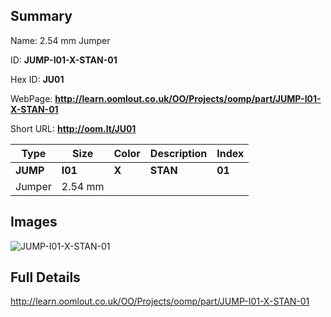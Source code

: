 

## Summary
 
Name: 2.54 mm Jumper

ID: __JUMP-I01-X-STAN-01__

Hex ID: __JU01__

WebPage: __http://learn.oomlout.co.uk/OO/Projects/oomp/part/JUMP-I01-X-STAN-01__

Short URL: __http://oom.lt/JU01__


| Type   | Size   | Color   | Description   | Index   |    
| ----- | ------   | ------   | -----   | ----   |    
| __JUMP__   					| __I01__   					| __X__    						| __STAN__    					| __01__ |    
| Jumper		| 2.54 mm	| 		| 	| 	|

## Images
![JUMP-I01-X-STAN-01](http://oomlout.com/oomp-gen/parts/JUMP-I01-X-STAN-01/JUMP-I01-X-STAN-01_420.jpg)

## Full Details

 http://learn.oomlout.co.uk/OO/Projects/oomp/part/JUMP-I01-X-STAN-01

